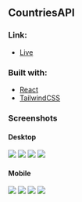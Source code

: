 ## CountriesAPI

### Link:
- [Live](countries-beta-seven.vercel.app)

### Built with:
- [React](https://reactjs.org/)
- [TailwindCSS](https://tailwindcss.com/)

### Screenshots

#### Desktop
![](./screenshots/desktop_light.png)
![](./screenshots/desktop_dark.png)
![](./screenshots/desktopDetail_light.png)
![](./screenshots/desktopDetail_dark.png)

#### Mobile
![](./screenshots/mobile_light.png)
![](./screenshots/mobile_dark.png)
![](./screenshots/mobileDetail_light.png)
![](./screenshots/mobileDetail_dark.png)
